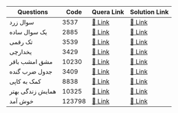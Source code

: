
| Questions  | Code | Quera Link | Solution Link |
| ------------- | ------------- | ------------- | ------------- |
|  سوال زرد | 3537 | [🔗 Link](https://quera.ir/problemset/contest/3537/%D8%B3%D8%A4%D8%A7%D9%84-%D9%BE%DB%8C%D8%A7%D8%AF%D9%87-%D8%B3%D8%A7%D8%B2%DB%8C-%D8%B3%D9%88%D8%A7%D9%84-%D8%B2%D8%B1%D8%AF) | [🔗 Link](https://github.com/0x73am43l/QueraChallenge/blob/main/Contest/SoalZard.py) |
|  یک سوال ساده | 2885 | [🔗 Link](https://quera.ir/problemset/contest/2885/%D8%B3%D8%A4%D8%A7%D9%84-%DB%8C%DA%A9-%D8%B3%D9%88%D8%A7%D9%84-%D8%B3%D8%A7%D8%AF%D9%87) | [🔗 Link](https://github.com/0x73am43l/QueraChallenge/blob/main/Contest/SoalSadeh.py) |
|   تک رقمی | 3539 | [🔗 Link](https://quera.ir/problemset/contest/3539/%D8%B3%D8%A4%D8%A7%D9%84-%D8%AA%DA%A9%D8%B1%D9%82%D9%85%DB%8C) | [🔗 Link](https://github.com/0x73am43l/QueraChallenge/blob/main/Contest/TakRaghami.py) |
|  یخدارچی | 3429 | [🔗 Link](https://quera.ir/problemset/contest/3429/%D8%B3%D8%A4%D8%A7%D9%84-%DB%8C%D8%AE%D8%AF%D8%A7%D8%B1%DA%86%DB%8C) | [🔗 Link](https://github.com/0x73am43l/QueraChallenge/blob/main/Contest/Yakhdarchi.py) |
|  مشق امشب باقر | 10230 | [🔗 Link](https://quera.ir/problemset/contest/10230/%D8%B3%D8%A4%D8%A7%D9%84-%D9%85%D8%B4%D9%82-%D8%A7%D9%85%D8%B4%D8%A8-%D8%A8%D8%A7%D9%82%D8%B1) | [🔗 Link](https://github.com/0x73am43l/QueraChallenge/blob/main/Contest/mashgh-emshab-bagher.py) |
|  جدول ضرب گنده | 3409 | [🔗 Link](https://quera.ir/problemset/contest/3409/%D8%B3%D8%A4%D8%A7%D9%84-%D8%AC%D8%AF%D9%88%D9%84-%D8%B6%D8%B1%D8%A8-%DA%AF%D9%86%D8%AF%D9%87) | [🔗 Link](https://github.com/0x73am43l/QueraChallenge/blob/main/Contest/jadval-zarb-gondeh.py) |
|  کمک به کاپی | 8838 | [🔗 Link](https://quera.ir/problemset/contest/8838/%D8%B3%D8%A4%D8%A7%D9%84-%DA%A9%D9%85%DA%A9-%D8%A8%D9%87-%DA%A9%D8%A7%D9%BE%DB%8C) | [🔗 Link](https://github.com/0x73am43l/QueraChallenge/blob/main/Contest/Komak-be-Copy.py) |
|  همایش زندگی بهتر | 10325 | [🔗 Link](https://quera.ir/problemset/contest/10325/%D8%B3%D8%A4%D8%A7%D9%84-%D9%87%D9%85%D8%A7%DB%8C%D8%B4-%D8%B2%D9%86%D8%AF%DA%AF%DB%8C-%D8%A8%D9%87%D8%AA%D8%B1) | [🔗 Link](https://github.com/0x73am43l/QueraChallenge/blob/main/Contest/better-life-festival.py) |
|  خوش آمد | 123798 | [🔗 Link](https://quera.ir/problemset/123798/) | [🔗 Link](https://github.com/0x73am43l/QueraChallenge/blob/main/Contest/khosh-amad.py) |
